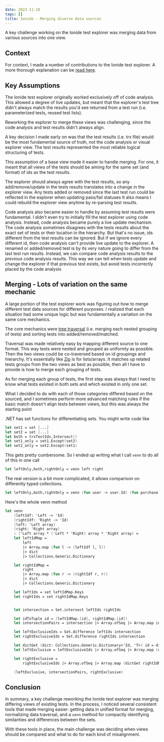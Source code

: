 ```yaml
---
date: 2023-11-18
tags: []
title: Ionide - Merging diverse data sources
---
```


A key challenge working on the Ionide test explorer was merging data from various sources into one view.

<!--more-->

## Context

For context, I made a number of contributions to the Ionide test explorer. A more thorough explanation can be 
[read here](./2023-08-11-Ionide-test-explorer.md).

## Key Assumptions

The Ionide test explorer originally worked exclusively off of code analysis.
This allowed a degree of live updates, but meant that the explorer's test tree
didn't always match the results you'd see returned from a test run (i.e. parameterized tests, reused test lists).

Reworking the explorer to merge these views was challenging, since the code analysis and test results didn't always align.

A key decision I made early on was that the test results (i.e. trx file) would be the most fundamental source of truth, not the code analysis or visual explorer view.
The test results represented the most reliable logical structuring of tests.

This assumption of a base view made it easier to handle merging. 
For one, it meant that all views of the tests should be aiming for the same set (and format) of ids as the test results.

The explorer should always agree with the test results,
so any add/remove/update in the tests results translates into a change in the explorer view. 
Any tests added or removed since the last test run could be reflected in the explorer when updating pass/fail statuses
It also means I could rebuild the explorer view anytime by re-parsing test results.

Code analysis also became easier to handle by assuming test results were fundamental. 
I didn't even try to initially fill the test explorer using code analysis. 
Instead, code analysis became purely a live update mechanism.
The code analysis sometimes disagrees with the tests results about the exact set of tests or their location in the hierarchy.
But that's no issue, ids different from the test results can be ignored. 
But if we ignore every different id, then code analysis can't provide live update to the explorer. A renamed or added/removed test is by its very nature going to differ from the last test run results.
Instead, we can compare code analysis results to the *previous* code analysis results. 
This way we can tell when tests update and change the explorer if that previous test exists, 
but avoid tests incorrectly placed by the code analysis

## Merging - Lots of variation on the same mechanic

A large portion of the test explorer work was figuring out how to merge different test data sources for different purposes.
I realized that each situation had some unique logic but was fundamentally a variation on the same core mechanics.

The core mechanics were [tree traversal](https://en.wikipedia.org/wiki/Tree_traversal) (i.e. merging each nested grouping of tests) 
and sorting tests into added/removed/matched.

Traversal was made relatively easy by mapping different source to one format. This way tests were nested and grouped as uniformly as possible. Then the two views could be co-traversed based on id groupings and hierarchy. It's essentially like [Zip](https://learn.microsoft.com/en-us/dotnet/api/system.linq.enumerable.zip) is for lists/arrays. It matches up related tests groups from the two views as best as possible, then all I have to provide is how to merge each grouping of tests.

<!-- Co-traversing the trees was made easy by mapping all the different sources to one format. This allowed me to unify the traversal logic in a function. This co-traversal function  It takes care of matching related groups, and then I can just -->

As for merging each group of tests, the first step was always that I need to know what tests existed in both sets and which existed in only one set.

What I decided to do with each of those categories differed based on the sourced, and I sometimes perform more advanced matching rules if the basic match doesn't align tests between views, but this was always the starting point

.NET has set functions for differentiating sets. You might write code like
```fsharp
let set1 = set [...]
let set2 = set [...]
let both = trxTestIds.Intersect()
let set1_only = set1.Except(set2)
let set2_only = set2.Except(set1)
```

This gets pretty cumbersome. So I ended up writing what I call `venn` to do all of this in one call

```fsharp
let leftOnly,both,rightOnly = venn left right
```

The real version is a bit more complicated, it allows comparison on differently typed collections.

```fsharp
let leftOnly,both,rightOnly = venn (fun user -> user.Id) (fun purchase -> purchase.Buyer.Id) users purchases
```

Here's the whole venn method
```fsharp
let venn
    (leftIdf: 'Left -> 'Id)
    (rightIdf: 'Right -> 'Id)
    (left: 'Left array)
    (right: 'Right array)
    : ('Left array * ('Left * 'Right) array * 'Right array) =
    let leftIdMap =
        left
        |> Array.map (fun l -> (leftIdf l, l))
        |> dict
        |> Collections.Generic.Dictionary

    let rightIdMap =
        right
        |> Array.map (fun r -> (rightIdf r, r))
        |> dict
        |> Collections.Generic.Dictionary

    let leftIds = set leftIdMap.Keys
    let rightIds = set rightIdMap.Keys


    let intersection = Set.intersect leftIds rightIds

    let idToTuple id = (leftIdMap.[id], rightIdMap.[id])
    let intersectionPairs = intersection |> Array.ofSeq |> Array.map idToTuple

    let leftExclusiveIds = Set.difference leftIds intersection
    let rightExclusiveIds = Set.difference rightIds intersection

    let dictGet (dict: Collections.Generic.Dictionary<'Id, 'T>) id = dict.[id]
    let leftExclusive = leftExclusiveIds |> Array.ofSeq |> Array.map (dictGet leftIdMap)

    let rightExclusive =
        rightExclusiveIds |> Array.ofSeq |> Array.map (dictGet rightIdMap)

    (leftExclusive, intersectionPairs, rightExclusive)
```

## Conclusion

In summary, a key challenge reworking the Ionide test explorer was merging differing views of existing tests.
In the process, I noticed several consistent tools that made merging easier: getting data in unified format for merging, normalizing data traversal, and a `venn` method for compactly identifying similarities and differences between the sets.

With these tools in place, the main challenge was deciding when views should be compared and what to do for each kind of misalignment.